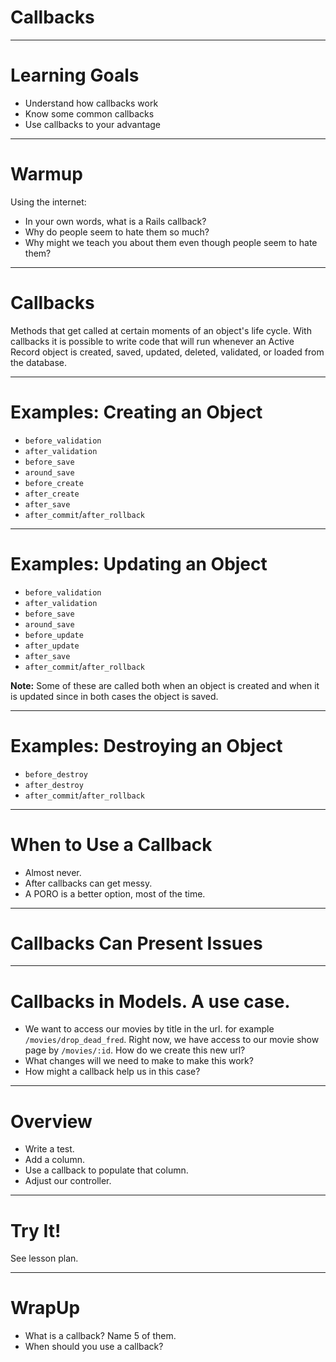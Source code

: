 # Callbacks

---

# Learning Goals

* Understand how callbacks work
* Know some common callbacks
* Use callbacks to your advantage

---

# Warmup

Using the internet:

* In your own words, what is a Rails callback?
* Why do people seem to hate them so much?
* Why might we teach you about them even though people seem to hate them?

---

# Callbacks

Methods that get called at certain moments of an object's life cycle. With callbacks it is possible to write code that will run whenever an Active Record object is created, saved, updated, deleted, validated, or loaded from the database.

---

# Examples: Creating an Object

  * `before_validation`
  * `after_validation`
  * `before_save`
  * `around_save`
  * `before_create`
  * `after_create`
  * `after_save`
  * `after_commit`/`after_rollback`

---

# Examples: Updating an Object

  * `before_validation`
  * `after_validation`
  * `before_save`
  * `around_save`
  * `before_update`
  * `after_update`
  * `after_save`
  * `after_commit`/`after_rollback`

**Note:** Some of these are called both when an object is created and when it is updated since in both cases the object is saved.

---

# Examples: Destroying an Object

  * `before_destroy`
  * `after_destroy`
  * `after_commit`/`after_rollback`

---

# When to Use a Callback

- Almost never.
- After callbacks can get messy.
- A PORO is a better option, most of the time.

---

# Callbacks Can Present Issues

---

# Callbacks in Models. A use case.

- We want to access our movies by title in the url. for example `/movies/drop_dead_fred`. Right now, we have access to our movie show page by `/movies/:id`. How do we create this new url?
- What changes will we need to make to make this work?
- How might a callback help us in this case?

---

# Overview

* Write a test.
* Add a column.
* Use a callback to populate that column.
* Adjust our controller.

---

# Try It!

See lesson plan.

---

# WrapUp

* What is a callback? Name 5 of them.
* When should you use a callback?
